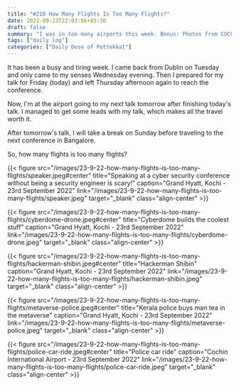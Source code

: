 ```yaml
---
title: "#210 How Many Flights Is Too Many Flights?"
date: 2022-09-23T22:03:56+05:30
draft: false
summary: "I was in too many airports this week. Bonus: Photos from COCON."
tags: ["daily log"]
categories: ["Daily Dose of Pottekkat"]
---
```


It has been a busy and tiring week. I came back from Dublin on Tuesday and only came to my senses Wednesday evening. Then I prepared for my talk for Friday (today) and left Thursday afternoon again to reach the conference.

Now, I'm at the airport going to my next talk tomorrow after finishing today's talk. I managed to get some leads with my talk, which makes all the travel worth it.

After tomorrow's talk, I will take a break on Sunday before traveling to the next conference in Bangalore.

So, how many flights is too many flights?

{{< figure src="/images/23-9-22-how-many-flights-is-too-many-flights/speaker.jpeg#center" title="Speaking at a cyber security conference without being a security engineer is scary!" caption="Grand Hyatt, Kochi - 23rd September 2022" link="/images/23-9-22-how-many-flights-is-too-many-flights/speaker.jpeg" target="_blank" class="align-center" >}}

{{< figure src="/images/23-9-22-how-many-flights-is-too-many-flights/cyberdome-drone.jpeg#center" title="Cyberdome builds the coolest stuff" caption="Grand Hyatt, Kochi - 23rd September 2022" link="/images/23-9-22-how-many-flights-is-too-many-flights/cyberdome-drone.jpeg" target="_blank" class="align-center" >}}

{{< figure src="/images/23-9-22-how-many-flights-is-too-many-flights/hackerman-shibin.jpeg#center" title="Hackerman Shibin" caption="Grand Hyatt, Kochi - 23rd September 2022" link="/images/23-9-22-how-many-flights-is-too-many-flights/hackerman-shibin.jpeg" target="_blank" class="align-center" >}}

{{< figure src="/images/23-9-22-how-many-flights-is-too-many-flights/metaverse-police.jpeg#center" title="Kerala police buys man tea in the metaverse" caption="Grand Hyatt, Kochi - 23rd September 2022" link="/images/23-9-22-how-many-flights-is-too-many-flights/metaverse-police.jpeg" target="_blank" class="align-center" >}}

{{< figure src="/images/23-9-22-how-many-flights-is-too-many-flights/police-car-ride.jpeg#center" title="Police car ride" caption="Cochin International Airport - 23rd September 2022" link="/images/23-9-22-how-many-flights-is-too-many-flights/police-car-ride.jpeg" target="_blank" class="align-center" >}}
